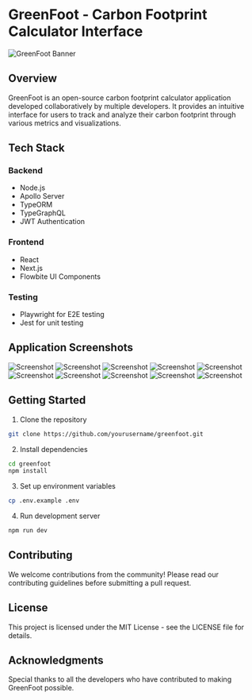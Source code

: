 # GreenFoot - Carbon Footprint Calculator Interface

![GreenFoot Banner](https://github.com/user-attachments/assets/82b5c273-e6db-4df5-b940-07c90da96fe0)

## Overview

GreenFoot is an open-source carbon footprint calculator application developed collaboratively by multiple developers. It provides an intuitive interface for users to track and analyze their carbon footprint through various metrics and visualizations.

## Tech Stack

### Backend
- Node.js
- Apollo Server
- TypeORM
- TypeGraphQL
- JWT Authentication

### Frontend
- React
- Next.js
- Flowbite UI Components

### Testing
- Playwright for E2E testing
- Jest for unit testing

## Application Screenshots

![Screenshot](https://github.com/user-attachments/assets/458bcab4-a474-44cb-9fc4-fef610cbd427)
![Screenshot](https://github.com/user-attachments/assets/246cc6c4-cd42-4972-8bb4-0b20b93a4392)
![Screenshot](https://github.com/user-attachments/assets/e3229f16-665c-4708-82e2-9b26493bdc68)
![Screenshot](https://github.com/user-attachments/assets/3fa0a8ac-26bb-441d-8d8a-fde22a541863)
![Screenshot](https://github.com/user-attachments/assets/c2238e38-17f5-4813-bdbb-3692ac3fdedd)
![Screenshot](https://github.com/user-attachments/assets/a3b9c742-86e0-491f-bf2d-94224f4d0630)
![Screenshot](https://github.com/user-attachments/assets/6067f871-b1a0-41db-8bc8-1b7cedd12f77)
![Screenshot](https://github.com/user-attachments/assets/a33d1f2f-cca6-4585-8155-174780fb6fd1)
![Screenshot](https://github.com/user-attachments/assets/5707e677-e23a-4544-aeaa-f890cf88fe53)
![Screenshot](https://github.com/user-attachments/assets/cdfd3cad-df56-486f-ae2c-d4d7cc204827)

## Getting Started

1. Clone the repository
```bash
git clone https://github.com/yourusername/greenfoot.git
```

2. Install dependencies
```bash
cd greenfoot
npm install
```

3. Set up environment variables
```bash
cp .env.example .env
```

4. Run development server
```bash
npm run dev
```

## Contributing

We welcome contributions from the community! Please read our contributing guidelines before submitting a pull request.

## License

This project is licensed under the MIT License - see the LICENSE file for details.

## Acknowledgments

Special thanks to all the developers who have contributed to making GreenFoot possible.
